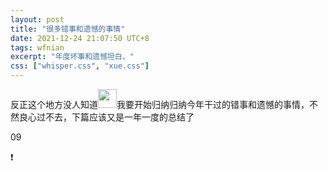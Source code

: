 ```yaml
---
layout: post
title: "很多错事和遗憾的事情"
date: 2021-12-24 21:07:50 UTC+8
tags: wfnian
excerpt: "年度坏事和遗憾坦白，"
css: ["whisper.css", "xue.css"]
---
```


<p class="pp">反正这个地方没人知道<img class="BDE_Smiley" width="30" height="30" changedsize="false" src="https://gsp0.baidu.com/5aAHeD3nKhI2p27j8IqW0jdnxx1xbK/tb/editor/images/client/image_emoticon25.png" style="letter-spacing: 0.544px;"/>我要开始归纳归纳今年干过的错事和遗憾的事情，不然良心过不去，下篇应该又是一年一度的总结了</p>

<!-- <div class="s-index">01</div>
<div class="s-title">弥天大谎</div>
<p class="s-content">首先最初这不是一个谎言，只是很久很久之前的一个备选项，后来随着时间渐渐变成了谎言。最开始，我爸问我要是找不到工作咋办，我就说实在找不到就干老本行呗，他没赞成也没反对，其实公务员好也不好，不好在哪里只有自己人清楚，他就是嗯了一声。后来关于更大的转折其实来自几个老师的谈话，而且根本上改变了我的想法的是今年师兄们的秋招工作，真的太好了。对外一直宣称我考公，躺平，不和大家卷，这也好，成了个挡箭牌，也跳出了被整个实验室五六十人议论谁谁谁最卷的话题。大家都宁愿相信我考公，卷不卷都和他们无关。同学问我你毕业啥打算，去哪个大厂，答曰考公，七大姑八大姨问我啥打算，考公，谁问都是，考公。姑且这样也挺好。知道的也仅仅是实验室的几个博士师兄。</p>
<div class="s-index">02</div>
<div class="s-title">三大</div>
<p class="s-content">一想起三大来我就难受，生活欠了他太多太多。</p>
<div class="s-index">03</div>
<p class="s-content">想起关于我那个智障妹妹，四月份的时候吵架，为啥吵架，说起原因来现在觉得真的是过分了昂，就讨论政治，结果就吵起来了，我破口大骂，你们文科生都是废物，学了掩盖过的历史书就觉得懂历史了，我也其实真是，逮着痛点就骂，当年她文理分科，所有人都反对她学文科，只有我，说你喜欢啥就选啥好了，一直在支持着她。而那次吵架我直接否定了自己的观点，否定了他喜欢的文科，吵完后就一直没理，一两个月没理他，当然也有手头忙的东西，忘了这家伙了，然后突然六月份打电话，你怎么不理我，今天我生日啊，我不找你你就一直不找我了吗，我是你妹妹啊，当初那一瞬间就超级无敌愧疚。“男孩子要阳光一点，不过我觉得你不是不阳光，你的阳光虽然灿烂，但是没有热度”，“知道了知道了，当初就不应该让王同学退出文坛的”，哎这个没心没肺的憨货。</p>
<div class="s-index">04</div>
<p class="s-content">前段时间大规模清理手机相册的时候，发现一张d大鸽的聊天记录，是拉黑前的一段话，“小心我拉黑你”，“来啊来啊谁怕”，“QQ删除你，B站取关你，微信屏蔽你”，“切，谁稀罕”，“你再发一条信息”，“❗”，笑死我了真的是。在五楼的时候我和邓大鸽是同桌，他像个小废物，啥都不会，还焦虑，笑死我了，哦我竟然无意间发现了他的微博，笑死了，我还经常“偷窥”，啊罪过罪过，这该死的好奇心。不过后来他改名了，找不到了，太可惜了应该找个小号关注起来的。。。。。。他有个说我的微博，说本来那么好的朋友突然就如同陌生人，真想评论，又怕他发现我偷偷关注他惊吓到他。真的笑死我了。不过他虽然菜，但是研二以来真的好认真，也快发论文了，加油吧，还好现在关系和之前差不多了，不过真的不敢再竖中指了。。。还欠一顿火锅。。毕业前再说吧。。对他最抱歉的时候当属他开题答辩的时候看着他微微颤抖的样子，还有被张老师叫去检查程序效果的时候转发锦鲤并且很紧张的样子，而唤醒我良知和让我抛弃抛弃所谓偏激和偏见的是李老师的个性签名：“一帚扫尽门前叶，百禅修得玻璃心。功高盖世名不显，一生渡尽有缘人”，能帮到就帮帮吧，而且其实他很善良，骨子里的那种。</p> -->

<!-- <div class="s-index">05</div>
<p class="s-content">其实我给任何人没有说过包括刘洋，大一的事情</p> -->
<!-- <div class="s-index">06</div>
<p class="s-content">wxl，唉。</p>
<div class="s-index">07</div>
<p class="s-content">我这样的人，骨子里充满了傲慢，然后用不善言辞的外表将其装饰了起来，一遍又一遍无形中伤害着身边的人，我可从此改了罢。</p>
<div class="s-index">08</div>
<p class="s-content">我之前经常吐槽张老师，和胡老师，对不起对不起，就连刚来实验室的小学妹都觉得张老师等各个老师明显对我偏心，别人犯错直接被骂，我犯错是笑着理论，啊，就之前还吐槽他，良心过不去。</p>  -->
<div class="s-index">09</div>
<p class="s-content"></p>
❗
